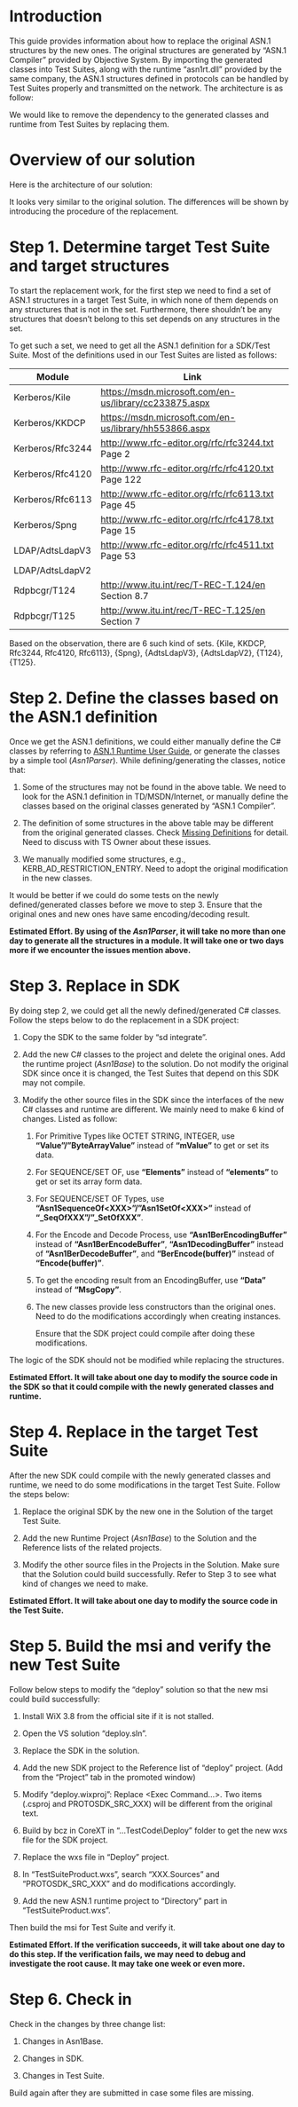 Introduction
============

This guide provides information about how to replace the original ASN.1 structures by the new ones. The original structures are generated by “ASN.1 Compiler” provided by Objective System. By importing the generated classes into Test Suites, along with the runtime “asn1rt.dll” provided by the same company, the ASN.1 structures defined in protocols can be handled by Test Suites properly and transmitted on the network. The architecture is as follow:

We would like to remove the dependency to the generated classes and runtime from Test Suites by replacing them.

Overview of our solution
========================

Here is the architecture of our solution:

It looks very similar to the original solution. The differences will be shown by introducing the procedure of the replacement.

Step 1. Determine target Test Suite and target structures
=========================================================

To start the replacement work, for the first step we need to find a set of ASN.1 structures in a target Test Suite, in which none of them depends on any structures that is not in the set. Furthermore, there shouldn’t be any structures that doesn’t belong to this set depends on any structures in the set.

To get such a set, we need to get all the ASN.1 definition for a SDK/Test Suite. Most of the definitions used in our Test Suites are listed as follows:

| **Module**       | **Link**                                                 |
|------------------|----------------------------------------------------------|
| Kerberos/Kile    | <https://msdn.microsoft.com/en-us/library/cc233875.aspx> |
| Kerberos/KKDCP   | <https://msdn.microsoft.com/en-us/library/hh553866.aspx> |
| Kerberos/Rfc3244 | <http://www.rfc-editor.org/rfc/rfc3244.txt> Page 2       |
| Kerberos/Rfc4120 | <http://www.rfc-editor.org/rfc/rfc4120.txt> Page 122     |
| Kerberos/Rfc6113 | <http://www.rfc-editor.org/rfc/rfc6113.txt> Page 45      |
| Kerberos/Spng    | <http://www.rfc-editor.org/rfc/rfc4178.txt> Page 15      |
| LDAP/AdtsLdapV3  | <http://www.rfc-editor.org/rfc/rfc4511.txt> Page 53      |
| LDAP/AdtsLdapV2  |                                                          |
| Rdpbcgr/T124     | <http://www.itu.int/rec/T-REC-T.124/en> Section 8.7      |
| Rdpbcgr/T125     | <http://www.itu.int/rec/T-REC-T.125/en> Section 7        |

Based on the observation, there are 6 such kind of sets. {Kile, KKDCP, Rfc3244, Rfc4120, Rfc6113}, {Spng}, {AdtsLdapV3}, {AdtsLdapV2}, {T124}, {T125}.

Step 2. Define the classes based on the ASN.1 definition
========================================================

Once we get the ASN.1 definitions, we could either manually define the C\# classes by referring to [ASN.1 Runtime User Guide](https://microsoft.sharepoint.com/teams/winteropsh/TestSuiteDevelopment/ASN.1Replacement/ASN.1%20Runtime%20User%20Guide.docx?d=w8f6897fd80ce42a9a9a8973dca61a826), or generate the classes by a simple tool (*Asn1Parser*). While defining/generating the classes, notice that:

1.  Some of the structures may not be found in the above table. We need to look for the ASN.1 definition in TD/MSDN/Internet, or manually define the classes based on the original classes generated by “ASN.1 Compiler”.

2.  The definition of some structures in the above table may be different from the original generated classes. Check [Missing Definitions](https://microsoft.sharepoint.com/teams/winteropsh/TestSuiteDevelopment/ASN.1Replacement/Missing%20Definitoins.xlsx?d=w2fce66164cc84ee69f9cb91752d3e6c0) for detail. Need to discuss with TS Owner about these issues.

3.  We manually modified some structures, e.g., KERB\_AD\_RESTRICTION\_ENTRY. Need to adopt the original modification in the new classes.

It would be better if we could do some tests on the newly defined/generated classes before we move to step 3. Ensure that the original ones and new ones have same encoding/decoding result.

**Estimated Effort. By using of the *Asn1Parser*, it will take no more than one day to generate all the structures in a module. It will take one or two days more if we encounter the issues mention above.**

Step 3. Replace in SDK
======================

By doing step 2, we could get all the newly defined/generated C\# classes. Follow the steps below to do the replacement in a SDK project:

1.  Copy the SDK to the same folder by “sd integrate”.

2.  Add the new C\# classes to the project and delete the original ones. Add the runtime project (*Asn1Base*) to the solution. Do not modify the original SDK since once it is changed, the Test Suites that depend on this SDK may not compile.

3.  Modify the other source files in the SDK since the interfaces of the new C\# classes and runtime are different. We mainly need to make 6 kind of changes. Listed as follow:

    1.  For Primitive Types like OCTET STRING, INTEGER, use **“Value”/”ByteArrayValue”** instead of **“mValue”** to get or set its data.

    2.  For SEQUENCE/SET OF, use **“Elements”** instead of **“elements”** to get or set its array form data.

    3.  For SEQUENCE/SET OF Types, use **“Asn1SequenceOf&lt;XXX&gt;”/”Asn1SetOf&lt;XXX&gt;”** instead of **“\_SeqOfXXX”/”\_SetOfXXX”**.

    4.  For the Encode and Decode Process, use **“Asn1BerEncodingBuffer”** instead of **“Asn1BerEncodeBuffer”**, **“Asn1DecodingBuffer”** instead of **“Asn1BerDecodeBuffer”**, and **“BerEncode(buffer)”** instead of **“Encode(buffer)”**.

    5.  To get the encoding result from an EncodingBuffer, use **“Data”** instead of **“MsgCopy”**.

    6.  The new classes provide less constructors than the original ones. Need to do the modifications accordingly when creating instances.

        Ensure that the SDK project could compile after doing these modifications.

The logic of the SDK should not be modified while replacing the structures.

**Estimated Effort. It will take about one day to modify the source code in the SDK so that it could compile with the newly generated classes and runtime.**

Step 4. Replace in the target Test Suite
========================================

After the new SDK could compile with the newly generated classes and runtime, we need to do some modifications in the target Test Suite. Follow the steps below:

1.  Replace the original SDK by the new one in the Solution of the target Test Suite.

2.  Add the new Runtime Project (*Asn1Base*) to the Solution and the Reference lists of the related projects.

3.  Modify the other source files in the Projects in the Solution. Make sure that the Solution could build successfully. Refer to Step 3 to see what kind of changes we need to make.

**Estimated Effort. It will take about one day to modify the source code in the Test Suite.**

Step 5. Build the msi and verify the new Test Suite
===================================================

Follow below steps to modify the “deploy” solution so that the new msi could build successfully:

1.  Install WiX 3.8 from the official site if it is not stalled.

2.  Open the VS solution “deploy.sln”.

3.  Replace the SDK in the solution.

4.  Add the new SDK project to the Reference list of “deploy” project. (Add from the “Project” tab in the promoted window)

5.  Modify “deploy.wixproj”: Replace &lt;Exec Command…&gt;. Two items (.csproj and PROTOSDK\_SRC\_XXX) will be different from the original text.

6.  Build by bcz in CoreXT in “…TestCode\\Deploy” folder to get the new wxs file for the SDK project.

7.  Replace the wxs file in “Deploy” project.

8.  In “TestSuiteProduct.wxs”, search “XXX.Sources” and “PROTOSDK\_SRC\_XXX” and do modifications accordingly.

9.  Add the new ASN.1 runtime project to “Directory” part in “TestSuiteProduct.wxs”.

Then build the msi for Test Suite and verify it.

**Estimated Effort. If the verification succeeds, it will take about one day to do this step. If the verification fails, we may need to debug and investigate the root cause. It may take one week or even more.**

Step 6. Check in
================

Check in the changes by three change list:

1.  Changes in Asn1Base.

2.  Changes in SDK.

3.  Changes in Test Suite.

Build again after they are submitted in case some files are missing.
